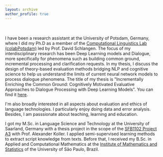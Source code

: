 ```yaml
---
layout: archive
author_profile: true
---
```


<br/><br/>
I have been a research assistant at the University of Potsdam, Germany, where I did my Ph.D as a member of the [Computational Linguistics Lab (colabPotsdam)](https://clp.ling.uni-potsdam.de/) led by Prof. David Schlangen. The focus of my interdisciplinary research has been Deep Learning models and Dialogue, more specifically for phenomena such as building common ground, incremental processing and clarification requests. In my thesis, I discuss the design of theory-based evaluation methods bridging NLP and cognitive science to help us understand the limits of current neural network models to process dialogue phenomena. The title of my thesis is "Incrementally Enriching the Common Ground: Cognitively Motivated Evaluative Approaches to Dialogue Processing with Deep Learning Models". You can find it [here](https://doi.org/10.25932/publishup-66390).

I'm also broadly interested in all aspects about evaluation and ethics of language technologies. I particularly enjoy doing data and error analysis. Besides, I am passsionate about teaching, learning and education.

I got my M.Sc. in Language Science and Technology at the University of Saarland, Germany with a thesis project in the scope of the [SFB1102 Project A3](http://www.sfb1102.uni-saarland.de/?page_id=249) with Prof. Alexander Koller. I applied semi-supervised learning methods to extract script knowledge from texts.  Before that, I received my B.Sc. in Applied and Computational Mathematics at the [Institute of Mathematics and Statistics](https://www.ime.usp.br/en) of the University of São Paulo, Brazil. 


